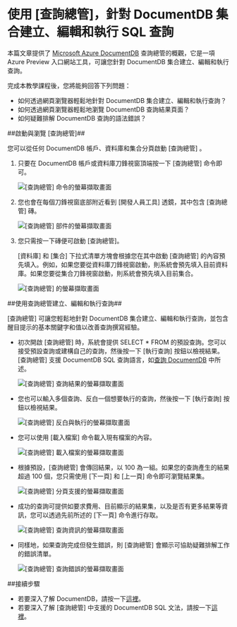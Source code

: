 <properties 
	pageTitle="使用 [查詢總管]，針對 DocumentDB 集合建立、編輯和執行 SQL 查詢 | Azure" 
	description="深入了解 DocumentDB 查詢總管是一項 Azure 預覽入口網站工具，可用來針對 DocumentDB 集合建立、編輯和執行 SQL 查詢。" 
	services="documentdb" 
	authors="stephbaron" 
	manager="johnmac" 
	editor="monicar" 
	documentationCenter=""/>

<tags 
	ms.service="documentdb" 
	ms.workload="data-services" 
	ms.tgt_pltfrm="na" 
	ms.devlang="na" 
	ms.topic="get-started-article"
	ms.date="06/10/2015" 
	ms.author="stbaro"/>

# 使用 [查詢總管]，針對 DocumentDB 集合建立、編輯和執行 SQL 查詢 #

本篇文章提供了 [Microsoft Azure DocumentDB](http://azure.microsoft.com/services/documentdb/) 查詢總管的概觀，它是一項 Azure Preview 入口網站工具，可讓您針對 DocumentDB 集合建立、編輯和執行查詢。

完成本教學課程後，您將能夠回答下列問題：

-	如何透過網頁瀏覽器輕鬆地針對 DocumentDB 集合建立、編輯和執行查詢？
-	如何透過網頁瀏覽器輕鬆地瀏覽 DocumentDB 查詢結果頁面？
-	如何疑難排解 DocumentDB 查詢的語法錯誤？ 

##<a id="Launch"></a>啟動與瀏覽 [查詢總管]##

您可以從任何 DocumentDB 帳戶、資料庫和集合分頁啟動 [查詢總管] 。
  
1. 只要在 DocumentDB 帳戶或資料庫刀鋒視窗頂端按一下 [查詢總管] 命令即可。

	![[查詢總管] 命令的螢幕擷取畫面](./media/documentdb-query-collections-query-explorer/queryexplorercommand.png)

2. 您也會在每個刀鋒視窗底部附近看到 [開發人員工具] 透鏡，其中包含 [查詢總管] 磚。
	
	![[查詢總管] 部件的螢幕擷取畫面](./media/documentdb-query-collections-query-explorer/queryexplorerpart.png)

2. 您只需按一下磚便可啟動 [查詢總管]。

	[資料庫] 和 [集合] 下拉式清單方塊會根據您在其中啟動 [查詢總管] 的內容預先填入。例如，如果您要從資料庫刀鋒視窗啟動，則系統會預先填入目前資料庫。如果您要從集合刀鋒視窗啟動，則系統會預先填入目前集合。

	![[查詢總管] 的螢幕擷取畫面](./media/documentdb-query-collections-query-explorer/queryexplorerinitial.png)

##<a id="Create"></a>使用查詢總管建立、編輯和執行查詢##

[查詢總管] 可讓您輕鬆地針對 DocumentDB 集合建立、編輯和執行查詢，並包含醒目提示的基本關鍵字和值以改善查詢撰寫經驗。

- 初次開啟 [查詢總管] 時，系統會提供 SELECT * FROM 的預設查詢。您可以接受預設查詢或建構自己的查詢，然後按一下 [執行查詢] 按鈕以檢視結果。[查詢總管] 支援 DocumentDB SQL 查詢語言，如[查詢 DocumentDB](documentdb-sql-query.md) 中所述。

	![[查詢總管] 查詢結果的螢幕擷取畫面](./media/documentdb-query-collections-query-explorer/queryresults1.png)

- 您也可以輸入多個查詢、反白一個想要執行的查詢，然後按一下 [執行查詢] 按鈕以檢視結果。

	![[查詢總管] 反白與執行的螢幕擷取畫面](./media/documentdb-query-collections-query-explorer/queryexplorerhighlightandrun.png)

- 您可以使用 [載入檔案] 命令載入現有檔案的內容。

	![[查詢總管] 載入檔案的螢幕擷取畫面](./media/documentdb-query-collections-query-explorer/loadqueryfile.png)

- 根據預設，[查詢總管] 會傳回結果，以 100 為一組。如果您的查詢產生的結果超過 100 個，您只需使用 [下一頁] 和 [上一頁] 命令即可瀏覽結果集。

	![[查詢總管] 分頁支援的螢幕擷取畫面](./media/documentdb-query-collections-query-explorer/queryresultspagination.png)

- 成功的查詢可提供如要求費用、目前顯示的結果集，以及是否有更多結果等資訊，您可以透過先前所述的 [下一頁] 命令進行存取。

	![[查詢總管] 查詢資訊的螢幕擷取畫面](./media/documentdb-query-collections-query-explorer/queryinformation.png)

- 同樣地，如果查詢完成但發生錯誤，則 [查詢總管] 會顯示可協助疑難排解工作的錯誤清單。

	![[查詢總管] 查詢錯誤的螢幕擷取畫面](./media/documentdb-query-collections-query-explorer/queryerror.png)

##<a name="NextSteps"></a>接續步驟

- 若要深入了解 DocumentDB，請按一下[這裡](http://azure.com/docdb)。
- 若要深入了解 [查詢總管] 中支援的 DocumentDB SQL 文法，請按一下[這裡](documentdb-sql-query.md)。
 

<!---HONumber=July15_HO1-->